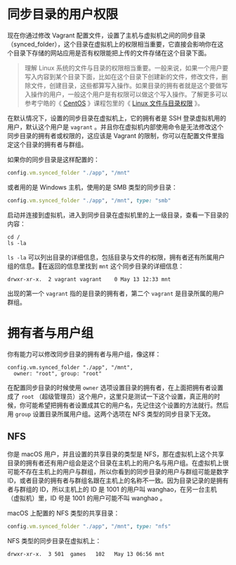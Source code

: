 # 同步目录的用户权限

现在你通过修改 Vagrant 配置文件，设置了主机与虚拟机之间的同步目录（synced\_folder），这个目录在虚拟机上的权限相当重要，它直接会影响你在这个目录下存储的网站应用是否有权限能把上传的文件存储在这个目录下面。

> 理解 Linux 系统的文件与目录的权限相当重要。一般来说，如果一个用户要写入内容到某个目录下面，比如在这个目录下创建新的文件，修改文件，删除文件，创建目录，这些都算写入操作。如果目录的拥有者就是这个要做写入操作的用户，一般这个用户是有权限可以做这个写入操作。了解更多可以参考宁皓的《 [CentOS](https://ninghao.net/package/centos?a=51729) 》课程包里的《 [Linux 文件与目录权限](https://ninghao.net/course/2508?a=51729) 》。

在默认情况下，设置的同步目录在虚拟机上，它的拥有者是 SSH 登录虚拟机用的用户，默认这个用户是 `vagrant` 。并且你在虚拟机内部使用命令是无法修改这个同步目录的拥有者或权限的，这应该是 Vagrant 的限制，你可以在配置文件里指定这个目录的拥有者与群组。

如果你的同步目录是这样配置的：

```ruby
config.vm.synced_folder "./app", "/mnt"
```

或者用的是 Windows 主机，使用的是 SMB 类型的同步目录：

```ruby
config.vm.synced_folder "./app", "/mnt", type: "smb"
```

启动并连接到虚拟机，进入到同步目录在虚拟机里的上一级目录，查看一下目录的内容：

```
cd /
ls -la
```

`ls -la` 可以列出目录的详细信息，包括目录与文件的权限，拥有者还有所属用户组的信息。在返回的信息里找到 `mnt` 这个同步目录的详细信息：

```
drwxr-xr-x.  2 vagrant vagrant    0 May 13 12:33 mnt
```

出现的第一个 `vagrant` 指的是目录的拥有者，第二个 `vagrant` 是目录所属的用户群组。

# 拥有者与用户组

你有能力可以修改同步目录的拥有者与用户组，像这样：

```
config.vm.synced_folder "./app", "/mnt",
  owner: "root", group: "root"
```

在配置同步目录的时候使用 `owner` 选项设置目录的拥有者，在上面把拥有者设置成了 `root` （超级管理员）这个用户，这里只是测试一下这个设置，真正用的时候，你可能希望把拥有者设置成其它的用户名，先记住这个设置的方法就行。然后用 `group` 设置目录所属用户组。这两个选项在 NFS 类型的同步目录下无效。

## NFS

你是 macOS 用户，并且设置的共享目录的类型是 NFS，那在虚拟机上这个共享目录的拥有者还有用户组会是这个目录在主机上的用户名与用户组。在虚拟机上很可能不存在主机上的用户与群组，所以你看到的同步目录的用户与群组可能是数字 ID，或者目录的拥有者与群组名跟在主机上的名称不一致。因为目录记录的是拥有者与群组的 ID，所以主机上的 ID 是 1001 的用户叫 wanghao，在另一台主机（虚拟机）里，ID 号是 1001 的用户可能不叫 wanghao 。

macOS 上配置的 NFS 类型的共享目录：

```ruby
config.vm.synced_folder "./app", "/mnt", type: "nfs"
```

NFS 类型的同步目录在虚拟机上：

```
drwxr-xr-x.  3 501  games   102   May 13 06:56 mnt
```



